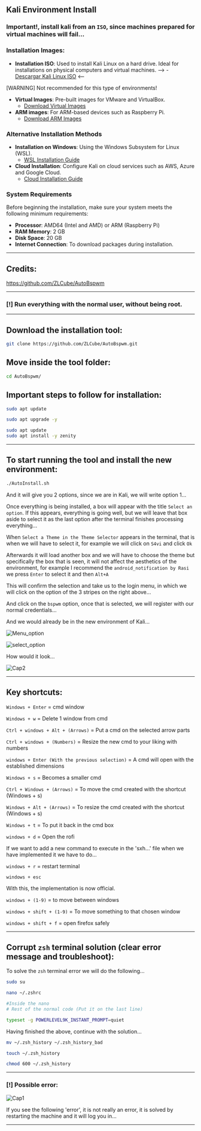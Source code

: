 ## Kali Environment Install

### Important!, install kali from an `ISO`, since machines prepared for virtual machines will fail...

### Installation Images:

- **Installation ISO**: Used to install Kali Linux on a hard drive. Ideal for installations on physical computers and virtual machines.
-->  - [Descargar Kali Linux ISO](https://www.kali.org/get-kali/#kali-installer-images) <--

[WARNING] Not recommended for this type of environments!

- **Virtual Images**: Pre-built images for VMware and VirtualBox.
  - [Download Virtual Images](https://www.kali.org/get-kali/#kali-virtual-images)
- **ARM images**: For ARM-based devices such as Raspberry Pi.
  - [Download ARM Images](https://www.kali.org/get-kali/#kali-arm-images)

### Alternative Installation Methods

- **Installation on Windows**: Using the Windows Subsystem for Linux (WSL).
  - [WSL Installation Guide](https://www.kali.org/docs/wsl/win-kex/)
- **Cloud Installation**: Configure Kali on cloud services such as AWS, Azure and Google Cloud.
  - [Cloud Installation Guide](https://www.kali.org/docs/cloud/)

### System Requirements

Before beginning the installation, make sure your system meets the following minimum requirements:

- **Processor**: AMD64 (Intel and AMD) or ARM (Raspberry Pi)
- **RAM Memory**: 2 GB
- **Disk Space**: 20 GB
- **Internet Connection**: To download packages during installation.

----

## Credits:

https://github.com/ZLCube/AutoBspwm

----

### [!] Run everything with the normal user, without being root.

----

## Download the installation tool:

```bash
git clone https://github.com/ZLCube/AutoBspwm.git
```
## Move inside the tool folder:

```bash
cd AutoBspwm/
```

## Important steps to follow for installation:

```bash
sudo apt update
```

```bash
sudo apt upgrade -y
```

```bash
sudo apt update
sudo apt install -y zenity
```

----

## To start running the tool and install the new environment:

```bash
./AutoInstall.sh
```

And it will give you 2 options, since we are in Kali, we will write option 1...

Once everything is being installed, a box will appear with the title `Select an option`. If this appears, everything is going well, but we will leave that box aside to select it as the last option after the terminal finishes processing everything...

When `Select a Theme in the Theme Selector` appears in the terminal, that is when we will have to select it, for example we will click on `S4vi` and click `Ok`

Afterwards it will load another box and we will have to choose the theme but specifically the box that is seen, it will not affect the aesthetics of the environment, for example I recommend the `android_notification by Rasi` we press `Enter` to select it and then `Alt+A`

This will confirm the selection and take us to the login menu, in which we will click on the option of the 3 stripes on the right above...

And click on the `bspwm` option, once that is selected, we will register with our normal credentials...

And we would already be in the new environment of Kali...

![Menu_option](https://github.com/D1se0/kali-environment-install/assets/164921056/d6794dc0-ead5-4c00-a50b-7f25d7e086f0)

![select_option](https://github.com/D1se0/kali-environment-install/assets/164921056/60e5c437-56e4-498e-9c90-abdbbc6ed37d)

How would it look...

![Cap2](https://github.com/D1se0/kali-environment-install/assets/164921056/36e32050-3277-4294-83ff-5526f811bf97)

----

## Key shortcuts:

`Windows + Enter` = cmd window

`Windows + w` = ​​Delete 1 window from cmd

`Ctrl + windows + Alt + (Arrows)` = Put ​​a cmd on the selected arrow parts

`Ctrl + windows + (Numbers)` = Resize the new cmd to your liking with numbers

`windows + Enter (With the previous selection)` = A cmd will open with the established dimensions

`Windows + s` = Becomes a smaller cmd

`Ctrl + Windows + (Arrows)` = To move the cmd created with the shortcut (Windows + s)

`Windows + Alt + (Arrows)` = To resize the cmd created with the shortcut (Windows + s)

`Windows + t` = To put it back in the cmd box

`windows + d` = Open the rofi

If we want to add a new command to execute in the 'sxh...' file when we have implemented it we have to do...

`windows + r` = restart terminal

`windows + esc` 

With this, the implementation is now official.

`windows + (1-9)` = to move between windows

`windows + shift + (1-9)` = To move something to that chosen window

`windows + shift + f` = open firefox safely

----

## Corrupt `zsh` terminal solution (clear error message and troubleshoot):

To solve the `zsh` terminal error we will do the following...

```bash
sudo su
```

```bash
nano ~/.zshrc

#Inside the nano
# Rest of the normal code (Put it on the last line)

typeset -g POWERLEVEL9K_INSTANT_PROMPT=quiet
```

Having finished the above, continue with the solution...

```bash
mv ~/.zsh_history ~/.zsh_history_bad
```

```bash
touch ~/.zsh_history
```

```bash
chmod 600 ~/.zsh_history
```
----

### [!] Possible error:

![Cap1](https://github.com/D1se0/kali-environment-install/assets/164921056/8fd85c83-2aaa-40ab-a889-a8383be37b9b)

If you see the following 'error', it is not really an error, it is solved by restarting the machine and it will log you in...

----
